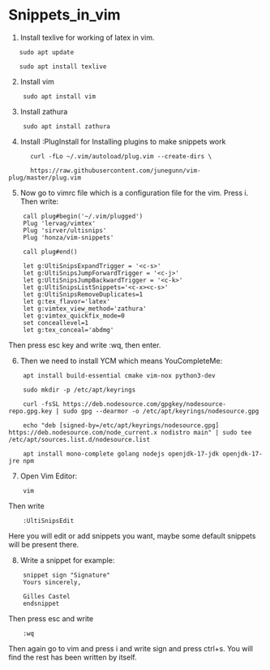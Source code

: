 # Snippets_in_vim

1. Install texlive for working of latex in vim.

```
   sudo apt update

   sudo apt install texlive
```
2. Install vim
```
    sudo apt install vim
```
3. Install zathura
```
    sudo apt install zathura
```
4. Install :PlugInstall for Installing plugins to make snippets work
```
      curl -fLo ~/.vim/autoload/plug.vim --create-dirs \

      https://raw.githubusercontent.com/junegunn/vim-plug/master/plug.vim
```
5. Now go to vimrc file which is a configuration file for the vim. Press i. Then write:
```
    call plug#begin('~/.vim/plugged')
    Plug 'lervag/vimtex'
    Plug 'sirver/ultisnips'
    Plug 'honza/vim-snippets'

    call plug#end()

    let g:UltiSnipsExpandTrigger = '<c-s>'
    let g:UltiSnipsJumpForwardTrigger = '<c-j>'
    let g:UltiSnipsJumpBackwardTrigger = '<c-k>'
    let g:UltiSnipsListSnippets='<c-x><c-s>'
    let g:UltiSnipsRemoveDuplicates=1
    let g:tex_flavor='latex'
    let g:vimtex_view_method='zathura'
    let g:vimtex_quickfix_mode=0
    set conceallevel=1
    let g:tex_conceal='abdmg'

```

Then press esc key and write :wq, then enter.

6. Then we need to install YCM which means YouCompleteMe:
```
    apt install build-essential cmake vim-nox python3-dev

    sudo mkdir -p /etc/apt/keyrings

    curl -fsSL https://deb.nodesource.com/gpgkey/nodesource-repo.gpg.key | sudo gpg --dearmor -o /etc/apt/keyrings/nodesource.gpg

    echo "deb [signed-by=/etc/apt/keyrings/nodesource.gpg] https://deb.nodesource.com/node_current.x nodistro main" | sudo tee /etc/apt/sources.list.d/nodesource.list

    apt install mono-complete golang nodejs openjdk-17-jdk openjdk-17-jre npm
```

7. Open Vim Editor:
```
    vim
```
Then write
```
    :UltiSnipsEdit
```
Here you will edit or add snippets you want, maybe some default snippets will be present there.

8. Write a snippet for example:
```
    snippet sign "Signature"
    Yours sincerely,

    Gilles Castel
    endsnippet
```
Then press esc and write
```
    :wq
```
Then again go to vim and press i and write sign and press ctrl+s. You will find the rest has been written by itself.
